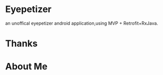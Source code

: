 # Eyepetizer
an unoffical eyepetizer android application,using MVP + Retrofit+RxJava.
# Thanks
# About Me
